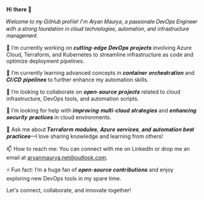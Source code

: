 𝐇𝐢 𝐭𝐡𝐞𝐫𝐞 👋

𝑊𝑒𝑙𝑐𝑜𝑚𝑒 𝑡𝑜 𝑚𝑦 𝐺𝑖𝑡𝐻𝑢𝑏 𝑝𝑟𝑜𝑓𝑖𝑙𝑒! 𝐼'𝑚 𝐴𝑟𝑦𝑎𝑛 𝑀𝑎𝑢𝑟𝑦𝑎, 𝑎 𝑝𝑎𝑠𝑠𝑖𝑜𝑛𝑎𝑡𝑒 𝐷𝑒𝑣𝑂𝑝𝑠 𝐸𝑛𝑔𝑖𝑛𝑒𝑒𝑟 𝑤𝑖𝑡ℎ 𝑎 𝑠𝑡𝑟𝑜𝑛𝑔 𝑓𝑜𝑢𝑛𝑑𝑎𝑡𝑖𝑜𝑛 𝑖𝑛 𝑐𝑙𝑜𝑢𝑑 𝑡𝑒𝑐ℎ𝑛𝑜𝑙𝑜𝑔𝑖𝑒𝑠, 𝑎𝑢𝑡𝑜𝑚𝑎𝑡𝑖𝑜𝑛, 𝑎𝑛𝑑 𝑖𝑛𝑓𝑟𝑎𝑠𝑡𝑟𝑢𝑐𝑡𝑢𝑟𝑒 𝑚𝑎𝑛𝑎𝑔𝑒𝑚𝑒𝑛𝑡.

🔭 I’m currently working on 𝒄𝒖𝒕𝒕𝒊𝒏𝒈-𝒆𝒅𝒈𝒆 𝑫𝒆𝒗𝑶𝒑𝒔 𝒑𝒓𝒐𝒋𝒆𝒄𝒕𝒔 involving Azure Cloud, Terraform, and Kubernetes to streamline infrastructure as code and optimize deployment pipelines.

🌱 I’m currently learning advanced concepts in 𝒄𝒐𝒏𝒕𝒂𝒊𝒏𝒆𝒓 𝒐𝒓𝒄𝒉𝒆𝒔𝒕𝒓𝒂𝒕𝒊𝒐𝒏 and  𝑪𝑰/𝑪𝑫 𝒑𝒊𝒑𝒆𝒍𝒊𝒏𝒆𝒔 to further enhance my automation skills.

👯 I’m looking to collaborate on  𝒐𝒑𝒆𝒏-𝒔𝒐𝒖𝒓𝒄𝒆 𝒑𝒓𝒐𝒋𝒆𝒄𝒕𝒔 related to cloud infrastructure, DevOps tools, and automation scripts.

🤔 I’m looking for help with 𝒊𝒎𝒑𝒓𝒐𝒗𝒊𝒏𝒈 𝒎𝒖𝒍𝒕𝒊-𝒄𝒍𝒐𝒖𝒅 𝒔𝒕𝒓𝒂𝒕𝒆𝒈𝒊𝒆𝒔 and 𝒆𝒏𝒉𝒂𝒏𝒄𝒊𝒏𝒈 𝒔𝒆𝒄𝒖𝒓𝒊𝒕𝒚 𝒑𝒓𝒂𝒄𝒕𝒊𝒄𝒆𝒔 in cloud environments.

💬 Ask me about 𝑻𝒆𝒓𝒓𝒂𝒇𝒐𝒓𝒎 𝒎𝒐𝒅𝒖𝒍𝒆𝒔, 𝑨𝒛𝒖𝒓𝒆 𝒔𝒆𝒓𝒗𝒊𝒄𝒆𝒔, 𝒂𝒏𝒅 𝒂𝒖𝒕𝒐𝒎𝒂𝒕𝒊𝒐𝒏 𝒃𝒆𝒔𝒕 𝒑𝒓𝒂𝒄𝒕𝒊𝒄𝒆𝒔—I love sharing knowledge and learning from others!

📫 How to reach me: You can connect with me on LinkedIn or drop me an email at aryanmaurya.net@outlook.com.

⚡ Fun fact: I’m a huge fan of 𝒐𝒑𝒆𝒏-𝒔𝒐𝒖𝒓𝒄𝒆 𝒄𝒐𝒏𝒕𝒓𝒊𝒃𝒖𝒕𝒊𝒐𝒏𝒔 and enjoy exploring new DevOps tools in my spare time.



Let's connect, collaborate, and innovate together!

